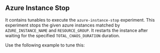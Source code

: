 ## Azure Instance Stop

It contains tunables to execute the `azure-instance-stop` experiment. This experiment stops the given azure instances matched by `AZURE_INSTANCE_NAME` and `RESOURCE_GROUP`. It restarts the instance after waiting for the specified `TOTAL_CHAOS_DURATION` duration.

Use the following example to tune this:
<references to the sample manifest>